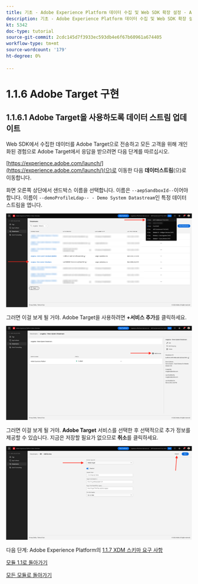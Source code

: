 ```yaml
---
title: 기초 - Adobe Experience Platform 데이터 수집 및 Web SDK 확장 설정 - Adobe Target 구현
description: 기초 - Adobe Experience Platform 데이터 수집 및 Web SDK 확장 설정 - Adobe Target 구현
kt: 5342
doc-type: tutorial
source-git-commit: 2cdc145d7f3933ec593db4e6f67b60961a674405
workflow-type: tm+mt
source-wordcount: '179'
ht-degree: 0%

---
```


# 1.1.6 Adobe Target 구현

## 1.1.6.1 Adobe Target을 사용하도록 데이터 스트림 업데이트

Web SDK에서 수집한 데이터를 Adobe Target으로 전송하고 모든 고객을 위해 개인화된 경험으로 Adobe Target에서 응답을 받으려면 다음 단계를 따르십시오.

[https://experience.adobe.com/launch/](https://experience.adobe.com/launch/)(으)로 이동한 다음 **데이터스트림**(으)로 이동합니다.

화면 오른쪽 상단에서 샌드박스 이름을 선택합니다. 이름은 `--aepSandboxId--`이어야 합니다. 이름이 `--demoProfileLdap-- - Demo System Datastream`인 특정 데이터 스트림을 엽니다.

![왼쪽 탐색에서 Edge 구성 아이콘을 클릭합니다](./images/edgeconfig1b.png)

그러면 이걸 보게 될 거야. Adobe Target을 사용하려면 **+서비스 추가**&#x200B;를 클릭하세요.

![AEP 디버거](./images/aa2.png)

그러면 이걸 보게 될 거야. **Adobe Target** 서비스를 선택한 후 선택적으로 추가 정보를 제공할 수 있습니다. 지금은 저장할 필요가 없으므로 **취소**&#x200B;를 클릭하세요.

![AEP 디버거](./images/at1.png)

다음 단계: Adobe Experience Platform의 [1.1.7 XDM 스키마 요구 사항](./ex7.md)

[모듈 1.1로 돌아가기](./data-ingestion-launch-web-sdk.md)

[모든 모듈로 돌아가기](./../../../overview.md)
